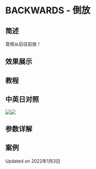 # BACKWARDS - 倒放

## 简述

音频从后往前放！

## 效果展示

## 教程

## 中英日对照

![](https://mir.yuelili.com/wp-content/uploads/user/AE/effects/AE-Effects-Audio-Backwards.png)![](https://mir.yuelili.com/wp-content/uploads/user/AE/effects/AE-Effects-Audio-Backwards_cn.png)

## 参数详解

## 案例

Updated on 2022年1月3日